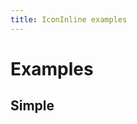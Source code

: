 ```yaml
---
title: IconInline examples
---
```


# Examples

## Simple

<PreviewPlayground
  :html="() => import('./stories/app.twig')"
  />
